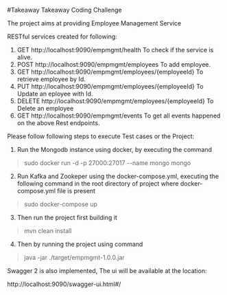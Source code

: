 #Takeaway
Takeaway Coding Challenge

The project aims at providing Employee Management Service

RESTful services created for following:

1. GET http://localhost:9090/empmgmt/health
To check if the service is alive.
2. POST http://localhost:9090/empmgmt/employees
To add employee.
3. GET http://localhost:9090/empmgmt/employees/{employeeId}
To retrieve employee by Id.
4. PUT http://localhost:9090/empmgmt/employees/{employeeId}
To Update an eployee with Id.
5. DELETE http://localhost:9090/empmgmt/employees/{employeeId}
To Delete an employee
6. GET http://localhost:9090/empmgmt/events
To get all events happened on the above Rest endpoints.

Please follow following steps to execute Test cases or the Project:

1. Run the Mongodb instance using docker, by executing the command

> sudo docker run -d -p 27000:27017 --name mongo mongo

2. Run Kafka and Zookeper using the docker-compose.yml, executing the following command in the root directory of project where docker-compose.yml file is present

>  sudo docker-compose up

3. Then run the project first building it

> mvn clean install

4. Then by running the project using command

> java -jar ./target/empmgmt-1.0.0.jar

Swagger 2 is also implemented, The ui will be available at the location:

 http://localhost:9090/swagger-ui.html#/

